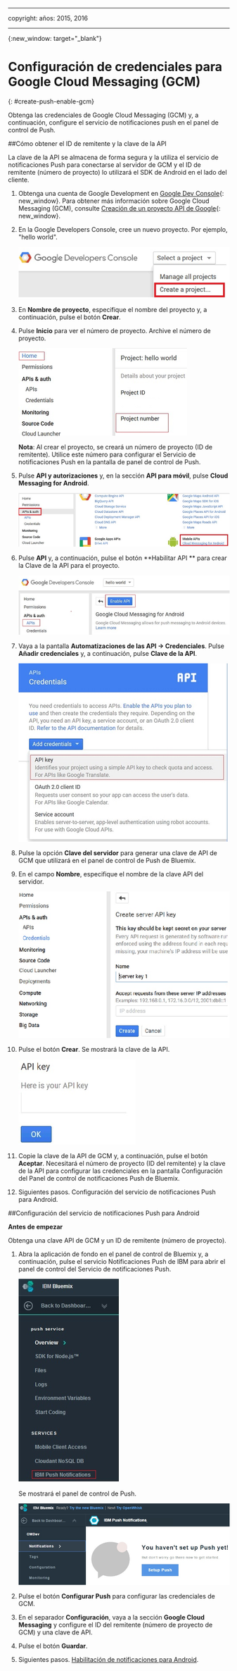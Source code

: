 
---

copyright:
 años: 2015, 2016

---

{:new_window: target="_blank"}
# Configuración de credenciales para Google Cloud Messaging (GCM)
{: #create-push-enable-gcm}

Obtenga las credenciales de Google Cloud Messaging (GCM) y, a continuación, configure el servicio de notificaciones push
        en el panel de control de Push.

##Cómo obtener el ID de remitente y la clave de la API

La clave de la API se almacena de forma segura y la utiliza el servicio de notificaciones Push para conectarse al servidor de GCM y el ID de remitente (número de proyecto) lo utilizará el SDK de Android en el lado del cliente.

1. Obtenga una cuenta de Google Development en [Google Dev Console](https://console.developers.google.com/start){: new_window}. Para obtener más información sobre Google Cloud Messaging (GCM), consulte [Creación de un proyecto API de Google](https://developers.google.com/console/help/new/){: new_window}.

2. En la Google Developers Console, cree un nuevo proyecto. Por ejemplo, "hello
                        world".

	![Crear proyecto](images/gcm_createproject.jpg)

3. En **Nombre de proyecto**, especifique el nombre del proyecto y, a continuación,
                        pulse el botón **Crear**.
4. Pulse **Inicio** para ver el número de
                        proyecto. Archive el número de proyecto.

	![Número de proyecto GCM](images/gcm_projectnumber.jpg)

	**Nota**: Al crear el proyecto, se creará un número de proyecto (ID de remitente). Utilice este número para configurar el Servicio de notificaciones Push en la pantalla de panel de control de
                            Push.

5. Pulse **API y autorizaciones** y, en la sección **API para móvil**, pulse **Cloud Messaging for Android**.

	![API](images/gcm_mobileapi.jpg)

6. Pulse **API** y, a continuación, pulse el botón **Habilitar API
                        ** para crear la Clave de la API para el proyecto.

	![Habilitar API ](images/gcm_enable_api.jpg)

7. Vaya a la pantalla **Automatizaciones de las API -> Credenciales**. Pulse **Añadir credenciales** y, a continuación, pulse **Clave de la
                            API**.

	![Credenciales de la API](images/api_credentials.jpg)

8. Pulse la opción **Clave del servidor** para generar una clave de API de GCM
                        que utilizará en el panel de control de Push de Bluemix.
9. En el campo **Nombre**, especifique el nombre de la clave API del servidor.

	![Clave del servidor GCM](images/gcm_serverkey.jpg)

10. Pulse el botón **Crear**. 
Se mostrará la clave de la
                        API.

	![Clave de la API de GCM](images/gcm_apikey.jpg)

11. Copie la clave de la API de GCM y, a continuación, pulse el botón **Aceptar**. Necesitará el número de proyecto (ID del remitente) y la clave de la API para configurar las credenciales en la pantalla Configuración del Panel de control de notificaciones Push de Bluemix. 
12. Siguientes pasos. Configuración del servicio de notificaciones Push para Android.

##Configuración del servicio de notificaciones Push para Android

**Antes de empezar**

Obtenga una clave API de GCM y un ID de remitente (número de proyecto). 

1. Abra la aplicación de fondo en el panel de control de Bluemix y, a continuación, pulse el servicio Notificaciones Push de IBM para abrir el panel de control del Servicio de notificaciones Push.
 
	![Panel de control de Push](images/bluemixdashboard_push.jpg)

	Se mostrará el panel de control de Push.
	
	![Configuración de Push](images/setup_push_main.jpg)

2. Pulse el botón **Configurar Push** para configurar las credenciales de
                        GCM.
1. En el separador **Configuración**, vaya a la sección **Google Cloud Messaging** y configure el ID del remitente (número de proyecto de GCM) y una clave de API.

4. Pulse el botón **Guardar**. 
5. Siguientes pasos. [Habilitación de notificaciones para Android](c_enable_push.html).
